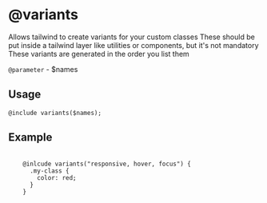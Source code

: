 # @variants

Allows tailwind to create variants for your custom classes
These should be put inside a tailwind layer like utilities or components, but it's not mandatory
These variants are generated in the order you list them

<code>@parameter</code> - $names

## Usage

<code>@include variants($names);</code>

## Example

<pre>
  <code>
    @inlcude variants("responsive, hover, focus") {
      .my-class {
        color: red;
      }
    }
  </code>
</pre>
